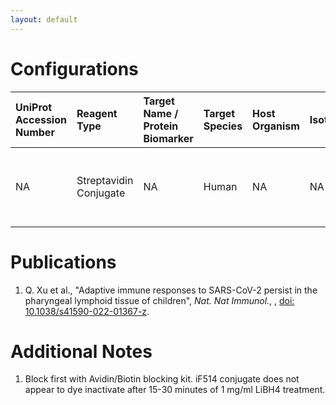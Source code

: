 ```yaml
---
layout: default
---
```


# Configurations

| UniProt Accession Number   | Reagent Type           | Target Name / Protein Biomarker   | Target Species   | Host Organism   | Isotype   | Clonality   | Vendor       |   Catalog Number | Conjugate   | RRID   | Availability   | Method                 | Tissue Preservation   | Target Tissue   | Tissue State   | Detergent         | Antigen Retrieval Conditions                                  | Dye Inactivation Conditions   | Recommend   | Agree                                    | Disagree   | Contributor         | Notes       |
|:---------------------------|:-----------------------|:----------------------------------|:-----------------|:----------------|:----------|:------------|:-------------|-----------------:|:------------|:-------|:---------------|:-----------------------|:----------------------|:----------------|:---------------|:------------------|:--------------------------------------------------------------|:------------------------------|:------------|:-----------------------------------------|:-----------|:--------------------|:------------|
| NA                         | Streptavidin Conjugate | NA                                | Human            | NA              | NA        | NA          | AAT Bioquest |            16956 | iF514       | NA     | Stock          | Multiplexed 2D Imaging | FFPE                  | Tonsil          | NA             | 0.3% Triton-X-100 | pH 6 for 40 minutes at 95C (AR6 Akoya Biosciences AR600250ML) | NA                            | Yes         | [0000-0003-4379-8967](https://orcid.org/0000-0003-4379-8967) [[1](#publications)] | NA         | [0000-0003-4379-8967](https://orcid.org/0000-0003-4379-8967) | [1](#notes) |

# Publications

<a name="publications"></a>
1. Q. Xu et al., "Adaptive immune responses to SARS-CoV-2 persist in the pharyngeal lymphoid tissue of children", *Nat. Nat Immunol.*, , [doi: 10.1038/s41590-022-01367-z](https://doi.org/10.1038/s41590-022-01367-z).


# Additional Notes

<a name="notes"></a>
1. Block first with Avidin/Biotin blocking kit. iF514 conjugate does not appear to dye inactivate after 15-30 minutes of 1 mg/ml LiBH4 treatment.

